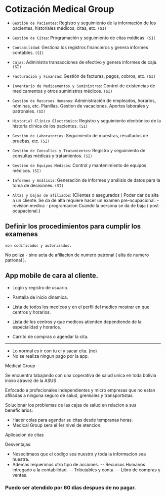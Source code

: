 # Cotización Medical Group

- `Gestión de Pacientes`: Registro y seguimiento de la información de los pacientes, historiales médicos, citas, etc. `(SI)`

- `Gestión de Citas`: Programación y seguimiento de citas médicas. `(SI)`

- `Contabilidad`: Gestiona los registros financieros y genera informes contables. `(SI)`

- `Cajas`: Administra transacciones de efectivo y genera informes de caja. `(SI)` 

- `Facturación y Finanzas`: Gestión de facturas, pagos, cobros, etc. `(SI)`

- `Inventario de Medicamentos y Suministros`: Control de existencias de medicamentos y otros suministros médicos. `(SI)`

- `Gestión de Recursos Humanos`: Administración de empleados, horarios, nóminas, etc.
        Planillas.
        Gestion de vacaciones.
        Aportes laborales y patronales.
`(SI)`


- `Historial Clínico Electrónico`: Registro y seguimiento electrónico de la historia clínica de los pacientes. `(SI)`


- `Gestión de Laboratorios`: Seguimiento de muestras, resultados de pruebas, etc. `(SI)`


- `Gestión de Consultas y Tratamientos`: Registro y seguimiento de consultas médicas y tratamientos. `(SI)`


- `Gestión de Equipos Médicos`: Control y mantenimiento de equipos médicos. `(SI)`

- `Informes y Análisis`: Generación de informes y análisis de datos para la toma de decisiones.
`(SI)`

- `Altas y bajas de afiliados`: (Clientes o asegurados ) Poder dar de alta a un cliente.
            Se da de alta requiere hacer un examen pre-ocupacional. 
            - revision medica
            - programacion
            Cuando la persona se da de baja ( post-ocupacional.)

## Definir los procedimientos para cumplir los examenes
    son codificados y autorizados.

No poliza -  sino acta de afiliacion de numero patronal ( alta de numero patronal ).

## App mobile de cara al cliente.

- Login y registro de usuario.

- Pantalla de inicio dinamica.

- Lista de todos los medicos y en el perfil del medico mostrar en que centros y horarios.

- Lista de los centros y que medicos atienden dependiendo de la especialidad y horarios.

- Carrito de compras o agendar la cita.









-------- -------- --------
- Lo normal es ir con tu ci y sacar cita. (no)
- No se realiza ningun pago por la app.








Medical Group 

Se encuentra tabajando con una coperativa de salud unica en toda bolivia
inicio  atravez de la ASUS .

Enfocado a profecionales independientes y micro empresas que no estan afiliadas a ninguna seguro de salud, gremiales y transportistas.


Solucionar los problemas de las cajas de salud en relacion a sus beneficiarios:
- Hacer colas para agendar su citas desde tempranas horas.
- Medical Group sera el 1er nivel de atencion.



Aplicacion de citas 





Desventajas:
 - Nesecitmaos que el codigo sea nuestro y toda la informacion sea nuestra.
 - Ademas  requerimos otro tipo de acciones.
        -- Recursos Humanos intregado a la contabilidad.
        -- Tributables y conta.
        -- Libro de compras y ventas.







### Puedo ser atendido por 60 dias despues de no pagar.
